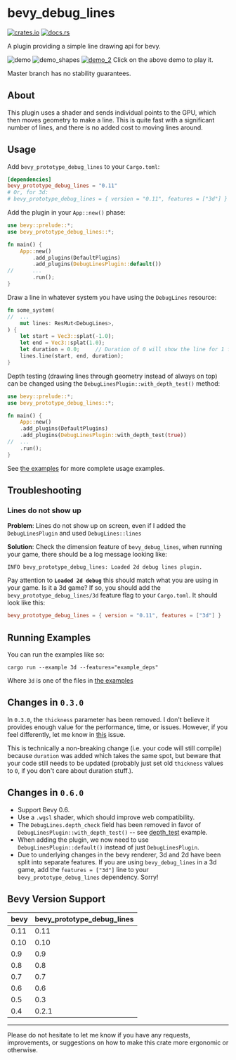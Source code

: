# bevy_debug_lines
[![crates.io](https://img.shields.io/crates/v/bevy_prototype_debug_lines)](https://crates.io/crates/bevy_prototype_debug_lines)
[![docs.rs](https://docs.rs/bevy_prototype_debug_lines/badge.svg)](https://docs.rs/bevy_prototype_debug_lines)

A plugin providing a simple line drawing api for bevy.

![demo](https://github.com/Toqozz/bevy_debug_lines/blob/master/demo.gif)
![demo_shapes](https://github.com/Toqozz/bevy_debug_lines/blob/master/demo_shapes.gif)
[![demo_2](https://github.com/Toqozz/bevy_debug_lines/blob/master/demo_2.png)](https://i.imgur.com/ryu3SEe.gifv)
Click on the above demo to play it.

Master branch has no stability guarantees.

## About
This plugin uses a shader and sends individual points to the GPU, which then moves geometry to make a line.  This is quite fast with a significant number of lines, and there is no added cost to moving lines around.

## Usage
Add `bevy_prototype_debug_lines` to your `Cargo.toml`:
```toml
[dependencies]
bevy_prototype_debug_lines = "0.11"
# Or, for 3d:
# bevy_prototype_debug_lines = { version = "0.11", features = ["3d"] }
```

Add the plugin in your `App::new()` phase:
```rust
use bevy::prelude::*;
use bevy_prototype_debug_lines::*;

fn main() {
    App::new()
        .add_plugins(DefaultPlugins)
        .add_plugins(DebugLinesPlugin::default())
//      ...
        .run();
}
```

Draw a line in whatever system you have using the `DebugLines` resource:
```rust
fn some_system(
//  ...
    mut lines: ResMut<DebugLines>,
) {
    let start = Vec3::splat(-1.0);
    let end = Vec3::splat(1.0);
    let duration = 0.0;     // Duration of 0 will show the line for 1 frame.
    lines.line(start, end, duration);
}
```

Depth testing (drawing lines through geometry instead of always on top) can be changed using the
`DebugLinesPlugin::with_depth_test()` method:

```rust
use bevy::prelude::*;
use bevy_prototype_debug_lines::*;

fn main() {
    App::new()
    .add_plugins(DefaultPlugins)
    .add_plugins(DebugLinesPlugin::with_depth_test(true))
//  ...
    .run();
}
```

See [the examples](https://github.com/Toqozz/bevy_debug_lines/tree/master/examples) for more complete usage examples.

## Troubleshooting
### Lines do not show up

**Problem**: Lines do not show up on screen, even if I added the `DebugLinesPlugin` and
used `DebugLines::lines`

**Solution**: Check the dimension feature of `bevy_debug_lines`, when running your game,
there should be a log message looking like:
```
INFO bevy_prototype_debug_lines: Loaded 2d debug lines plugin.
```
Pay attention to **`Loaded 2d debug`** this should match what you are using in
your game. Is it a 3d game? If so, you should add the
`bevy_prototype_debug_lines/3d` feature flag to your `Cargo.toml`. It should
look like this:

```toml
bevy_prototype_debug_lines = { version = "0.11", features = ["3d"] }
```


## Running Examples
You can run the examples like so:
```shell
cargo run --example 3d --features="example_deps"
```

Where `3d` is one of the files in [the examples](https://github.com/Toqozz/bevy_debug_lines/tree/master/examples)

## Changes in `0.3.0`
In `0.3.0`, the `thickness` parameter has been removed.  I don't believe it provides enough value for the performance, time, or issues.
However, if you feel differently, let me know in [this](https://github.com/Toqozz/bevy_debug_lines/issues/2) issue.

This is technically a non-breaking change (i.e. your code will still compile) because `duration` was added which takes the same spot, but beware that your code still needs to be updated (probably just set old `thickness` values to `0`, if you don't care about duration stuff.).

## Changes in `0.6.0`
- Support Bevy 0.6.
- Use a `.wgsl` shader, which should improve web compatibility.
- The `DebugLines.depth_check` field has been removed in favor of `DebugLinesPlugin::with_depth_test()` -- see [depth_test](https://github.com/Toqozz/bevy_debug_lines/blob/master/examples/depth_test.rs) example.
- When adding the plugin, we now need to use `DebugLinesPlugin::default()` instead of just `DebugLinesPlugin`.
- Due to underlying changes in the bevy renderer, 3d and 2d have been split into separate features.  If you are using
`bevy_debug_lines` in a 3d game, add the `features = ["3d"]` line to your `bevy_prototype_debug_lines` dependency.  Sorry!

## Bevy Version Support

| bevy | bevy_prototype_debug_lines |
| --- | --- |
| 0.11 | 0.11 |
| 0.10 | 0.10 |
| 0.9 | 0.9 |
| 0.8 | 0.8 |
| 0.7 | 0.7 |
| 0.6 | 0.6 |
| 0.5 | 0.3 |
| 0.4 | 0.2.1 |

---

Please do not hesitate to let me know if you have any requests, improvements, or suggestions on how to make this crate more ergonomic or otherwise.

